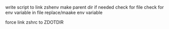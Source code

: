 write script to link zshenv
make parent dir if needed
check for file
check for env variable in file
replace/maake env variable

force link zshrc to ZDOTDIR

